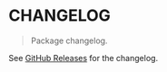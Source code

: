 # CHANGELOG

> Package changelog.

See [GitHub Releases](https://github.com/stdlib-js/string-base-for-each-right/releases) for the changelog.